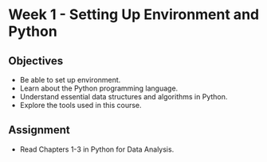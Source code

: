 # Week 1 - Setting Up Environment and Python

## Objectives
* Be able to set up environment.
* Learn about the Python programming language.
* Understand essential data structures and algorithms in Python.
* Explore the tools used in this course.

## Assignment
* Read Chapters 1-3 in Python for Data Analysis.

